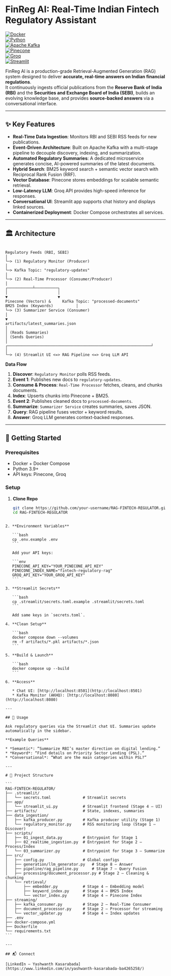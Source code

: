 
# FinReg AI: Real-Time Indian Fintech Regulatory Assistant

[![Docker](https://img.shields.io/badge/Docker-ready-blue?logo=docker)](https://www.docker.com/)  
[![Python](https://img.shields.io/badge/Python-3.9+-green?logo=python)](https://www.python.org/)  
[![Apache Kafka](https://img.shields.io/badge/Apache%20Kafka-streaming-black?logo=apachekafka)](https://kafka.apache.org/)  
[![Pinecone](https://img.shields.io/badge/Pinecone-Vector%20DB-orange)](https://www.pinecone.io/)  
[![Groq](https://img.shields.io/badge/Groq-LLM%20Inference-red)](https://groq.com/)  
[![Streamlit](https://img.shields.io/badge/Streamlit-UI%20Framework-FF4B4B?logo=streamlit)](https://streamlit.io/)  

FinReg AI is a production-grade Retrieval-Augmented Generation (RAG) system designed to deliver **accurate, real-time answers on Indian financial regulations**.  
It continuously ingests official publications from the **Reserve Bank of India (RBI)** and the **Securities and Exchange Board of India (SEBI)**, builds an evolving knowledge base, and provides **source-backed answers** via a conversational interface.

---

## ✨ Key Features
- **Real-Time Data Ingestion**: Monitors RBI and SEBI RSS feeds for new publications.  
- **Event-Driven Architecture**: Built on Apache Kafka with a multi-stage pipeline to decouple discovery, indexing, and summarization.  
- **Automated Regulatory Summaries**: A dedicated microservice generates concise, AI-powered summaries of the latest documents.  
- **Hybrid Search**: BM25 keyword search + semantic vector search with Reciprocal Rank Fusion (RRF).  
- **Vector Database**: Pinecone stores embeddings for scalable semantic retrieval.  
- **Low-Latency LLM**: Groq API provides high-speed inference for responses.  
- **Conversational UI**: Streamlit app supports chat history and displays linked sources.  
- **Containerized Deployment**: Docker Compose orchestrates all services.

---

## 🏛️ Architecture

```

Regulatory Feeds (RBI, SEBI)
│
└─> (1) Regulatory Monitor (Producer)
│
└─> Kafka Topic: "regulatory-updates"
│
└─> (2) Real-Time Processor (Consumer/Producer)
│
┌───────────┴──────────┐
│                      │
▼                      ▼
Pinecone (Vectors) &     Kafka Topic: "processed-documents"
BM25 Index (Keywords)          │
└─> (3) Summarizer Service (Consumer)
│
▼
artifacts/latest_summaries.json
│
│ (Reads Summaries)
│ (Sends Queries)
│
┌───────────────────────────────────────────────────────────────┘
│
└─> (4) Streamlit UI <=> RAG Pipeline <=> Groq LLM API

````

**Data Flow**  
1. **Discover**: `Regulatory Monitor` polls RSS feeds.  
2. **Event 1**: Publishes new docs to `regulatory-updates`.  
3. **Consume & Process**: `Real-Time Processor` fetches, cleans, and chunks documents.  
4. **Index**: Upserts chunks into Pinecone + BM25.  
5. **Event 2**: Publishes cleaned docs to `processed-documents`.  
6. **Summarize**: `Summarizer Service` creates summaries, saves JSON.  
7. **Query**: RAG pipeline fuses vector + keyword results.  
8. **Answer**: Groq LLM generates context-backed responses.

---

## 🚀 Getting Started

### Prerequisites
- Docker + Docker Compose  
- Python 3.9+  
- API keys: Pinecone, Groq  

### Setup

1. **Clone Repo**
   ```bash
   git clone https://github.com/your-username/RAG-FINTECH-REGULATOR.git
   cd RAG-FINTECH-REGULATOR
````

2. **Environment Variables**

   ```bash
   cp .env.example .env
   ```

   Add your API keys:

   ```env
   PINECONE_API_KEY="YOUR_PINECONE_API_KEY"
   PINECONE_INDEX_NAME="fintech-regulatory-rag"
   GROQ_API_KEY="YOUR_GROQ_API_KEY"
   ```

3. **Streamlit Secrets**

   ```bash
   cp .streamlit/secrets.toml.example .streamlit/secrets.toml
   ```

   Add same keys in `secrets.toml`.

4. **Clean Setup**

   ```bash
   docker compose down --volumes
   rm -f artifacts/*.pkl artifacts/*.json
   ```

5. **Build & Launch**

   ```bash
   docker compose up --build
   ```

6. **Access**

   * Chat UI: [http://localhost:8501](http://localhost:8501)
   * Kafka Monitor (AKHQ): [http://localhost:8080](http://localhost:8080)

---

## 🔧 Usage

Ask regulatory queries via the Streamlit chat UI. Summaries update automatically in the sidebar.

**Example Queries**

* *Semantic*: “Summarize RBI’s master direction on digital lending.”
* *Keyword*: “Find details on Priority Sector Lending (PSL).”
* *Conversational*: “What are the main categories within PSL?”

---

# 📂 Project Structure

```
RAG-FINTECH-REGULATOR/
├── .streamlit/
│   └── secrets.toml              # Streamlit secrets
├── app/
│   └── streamlit_ui.py           # Streamlit frontend (Stage 4 – UI)
├── artifacts/                    # State, indexes, summaries
├── data_ingestion/
│   ├── kafka_producer.py         # Kafka producer utility (Stage 1)
│   └── regulatory_monitor.py     # RSS monitoring loop (Stage 1 – Discover)
├── scripts/
│   ├── 01_ingest_data.py         # Entrypoint for Stage 1
│   ├── 02_realtime_ingestion.py  # Entrypoint for Stage 2 – Process/Index
│   └── 03_summarizer.py          # Entrypoint for Stage 3 – Summarize
├── src/
│   ├── config.py                 # Global configs
│   ├── generation/llm_generator.py   # Stage 8 – Answer
│   ├── pipeline/rag_pipeline.py      # Stage 7 – Query Fusion
│   ├── processing/document_processor.py # Stage 2 – Cleaning & chunking
│   └── retrieval/
│       ├── embedder.py           # Stage 4 – Embedding model
│       ├── keyword_index.py      # Stage 4 – BM25 Index
│       └── vector_index.py       # Stage 4 – Pinecone Index
├── streaming/
│   ├── kafka_consumer.py         # Stage 2 – Real-Time Consumer
│   ├── document_processor.py     # Stage 2 – Processor for streaming
│   └── vector_updater.py         # Stage 4 – Index updates
├── .env
├── docker-compose.yml
├── Dockerfile
└── requirements.txt
```

---

## 📬 Connect

[LinkedIn – Yashwanth Kasarabada](https://www.linkedin.com/in/yashwanth-kasarabada-ba4265258/)

